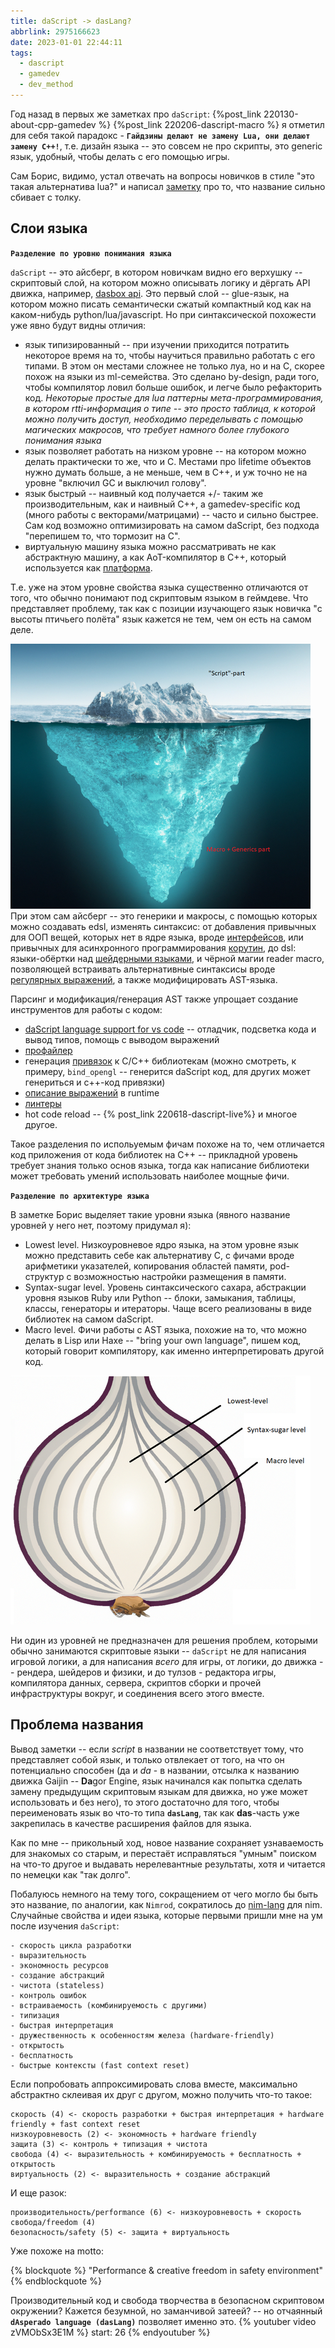 ```yaml
---
title: daScript -> dasLang?
abbrlink: 2975166623
date: 2023-01-01 22:44:11
tags:
  - dascript
  - gamedev
  - dev_method
---
```


Год назад в первых же заметках про `daScript`:
{%post_link 220130-about-cpp-gamedev %}
{%post_link 220206-dascript-macro %}
я отметил для себя такой парадокс - **`Гайдзины делают не замену Lua, они делают замену C++!`**, т.е. дизайн языка -- это совсем не про скрипты, это generic язык, удобный, чтобы делать с его помощью игры.

<!-- more -->

Сам Борис, видимо, устал отвечать на вопросы новичков в стиле "это такая альтернатива lua?" и написал [заметку](https://borisbat.github.io/dascf-blog/2022/12/31/its-not-a-script/) про то, что название сильно сбивает с толку.

## Слои языка

**`Разделение по уровню понимания языка`**

`daScript` -- это айсберг, в котором новичкам видно его верхушку -- скриптовый слой, на котором можно описывать логику и дёргать API движка, например, [dasbox api](https://github.com/imp5imp5/dasbox/blob/main/doc/api.txt). Это первый слой -- glue-язык, на котором можно писать семантически сжатый компактный код как на каком-нибудь python/lua/javascript.
Но при синтаксической похожести уже явно будут видны отличия:

- язык типизированный -- при изучении приходится потратить некоторое время на то, чтобы научиться правильно работать с его типами. В этом он местами сложнее не только луа, но и на C, скорее похож на языки из ml-семейства. Это сделано by-design, ради того, чтобы компилятор ловил больше ошибок, и легче было рефакторить код.
*Некоторые простые для lua паттерны мета-программирования, в котором rtti-информация о типе -- это просто таблица, к которой можно получить доступ, необходимо переделывать с помощью магических макросов, что требует намного более глубокого понимания языка*
- язык позволяет работать на низком уровне -- на котором можно делать практически то же, что и C. Местами про lifetime объектов нужно думать больше, а не меньше, чем в C++, и уж точно не на уровне "включил GC и выключил голову".
- язык быстрый -- наивный код получается +/- таким же производительным, как и наивный С++, а gamedev-specific код (много работы с векторами/матрицами) -- часто и сильно быстрее. Сам код возможно оптимизировать на самом daScript, без подхода "перепишем то, что тормозит на C".
- виртуальную машину языка можно рассматривать не как абстрактную машину, а как AoT-компилятор в C++, который используется как [платформа](https://www.youtube.com/watch?v=8SoJR3sCaR4).

Т.е. уже на этом уровне свойства языка существенно отличаются от того, что обычно понимают под скриптовым языком в геймдеве. Что представляет проблему, так как с позиции изучающего язык новичка "с высоты птичьего полёта" язык кажется не тем, чем он есть на самом деле.

![](230101-dascript-in-gamedev/iceberg_small.png)
При этом сам айсберг -- это генерики и макросы, с помощью которых можно создавать edsl, изменять синтаксис: от добавления привычных для ООП вещей, которых нет в ядре языка, вроде [интерфейсов](https://raw.githubusercontent.com/GaijinEntertainment/daScript/master/daslib/interfaces.das), или привычных для асинхронного программирования [корутин](https://github.com/GaijinEntertainment/daScript/blob/138f625c7f95943341a5e96cca114ae7d0772ba6/daslib/coroutines.das), до dsl: языки-обёртки над [шейдерными языками](https://github.com/GaijinEntertainment/daScript/blob/master/modules/dasOpenGL/glsl/glsl_opengl.das), и чёрной магии reader macro, позволяющей встраивать альтернативные синтаксисы вроде [регулярных выражений](https://github.com/GaijinEntertainment/daScript/blob/master/daslib/regex_boost.das), а также модифицировать AST-языка.

Парсинг и модификация/генерация AST также упрощает создание инструментов для работы с кодом:
- [daScript language support for vs code](https://marketplace.visualstudio.com/items?itemName=profelis.dascript-plugin) -- отладчик, подсветка кода и вывод типов, помощь с выводом выражений
- [профайлер](https://borisbat.github.io/dascf-blog/2022/12/11/instruments/)
- генерация [привязок](https://github.com/GaijinEntertainment/daScript/tree/master/modules/dasClangBind/bind) к C/C++ библиотекам (можно смотреть, к примеру, `bind_opengl` -- генерится daScript код, для других может генериться и c++-код привязки)
- [описание выражений](https://github.com/GaijinEntertainment/daScript/blob/073bc29145207b39180069ae60f00ed43fad6ea7/examples/test/misc/ast_print.das) в runtime
- [линтеры](https://github.com/GaijinEntertainment/daScript/blob/9e217204864177cf6886c7d8ecc86be1d47dbfca/daslib/lint.das)
- hot code reload -- {% post_link 220618-dascript-live%}
и многое другое.

Такое разделения по испольуемым фичам похоже на то, чем отличается код приложения от кода библиотек на C++ -- прикладной уровень требует знания только основ языка, тогда как написание библиотеки может требовать умений использовать наиболее мощные фичи.

**`Разделение по архитектуре языка`**

В заметке Борис выделяет такие уровни языка (явного название уровней у него нет, поэтому придумал я):
- Lowest level. Низкоуровневое ядро языка, на этом уровне язык можно представить себе как альтернативу C, с фичами вроде арифметики указателей, копирования областей памяти, pod-структур с возможностью настройки размещения в памяти.
- Syntax-sugar level. Уровень синтаксического сахара, абстракции уровня языков Ruby или Python -- блоки, замыкания, таблицы, классы, генераторы и итераторы. Чаще всего реализованы в виде библиотек на самом daScript.
- Macro level. Фичи работы с AST языка, похожие на то, что можно делать в Lisp или Haxe -- "bring your own language", пишем код, который говорит компилятору, как именно интерпретировать другой код.

![](230101-dascript-in-gamedev/onion_small.png)

Ни один из уровней не предназначен для решения проблем, которыми обычно занимаются скриптовые языки -- `daScript` не для написания игровой логики, а для написания *всего* для игры, от логики, до движка -- рендера, шейдеров и физики, и до тулзов - редактора игры, компилятора данных, сервера, скриптов сборки и прочей инфраструктуры вокруг, и соединения всего этого вместе.

## Проблема названия

Вывод заметки -- если *script* в названии не соответствует тому, что представляет собой язык, и только отвлекает от того, на что он потенциально способен (да и *da* - в названии, отсылка к названию движка Gaijin -- **Da**gor Engine, язык начинался как попытка сделать замену предыдущим скриптовым языкам для движка, но уже может использовать и без него), то этого достаточно для того, чтобы переименовать язык во что-то типа **`dasLang`**, так как **das**-часть уже закрепилась в качестве расширения файлов для языка.

Как по мне -- прикольный ход, новое название сохраняет узнаваемость для знакомых со старым, и перестаёт исправляться "умным" поиском на что-то другое и выдавать нерелевантные результаты, хотя и читается по немецки как "так долго".

Побалуюсь немного на тему того, сокращением от чего могло бы быть это название, по аналогии, как `Nimrod`, сократилось до [nim-lang](https://nim-lang.org/) для nim. Случайные свойства и идеи языка, которые первыми пришли мне на ум после изучения `daScript`:

```
- скорость цикла разработки
- выразительность
- экономность ресурсов
- создание абстракций
- чистота (stateless)
- контроль ошибок
- встраиваемость (комбинируемость с другими)
- типизация
- быстрая интерпретация
- дружественность к особенностям железа (hardware-friendly)
- открытость
- бесплатность
- быстрые контексты (fast context reset)
```

Если попробовать аппроксимировать слова вместе, максимально абстрактно склеивая их друг с другом, можно получить что-то такое:

```
скорость (4) <- скорость разработки + быстрая интерпретация + hardware friendly + fast context reset
низкоуровневость (2) <- экономность + hardware friendly
защита (3) <- контроль + типизация + чистота
свобода (4) <- выразительность + комбинируемость + бесплатность + открытость
виртуальность (2) <- выразительность + создание абстракций
```

И еще разок:

```
производительность/performance (6) <- низкоуровневость + скорость
свобода/freedom (4)
безопасность/safety (5) <- защита + виртуальность
```

Уже похоже на motto:

{% blockquote %}
"Performance & creative freedom in safety environment"
{% endblockquote %}

Производительный код и свобода творчества в безопасном скриптовом окружении? Кажется безумной, но заманчивой затеей? -- но отчаянный **`dAsperado language (dasLang)`** позволяет именно это.
{% youtuber video zVMObSx3E1M %}
start: 26
{% endyoutuber %}